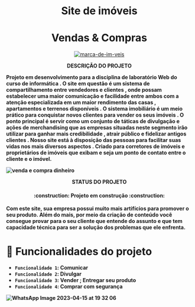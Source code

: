 <h1 align="center"> Site de imóveis </h1>

<h1 align="center"> Vendas & Compras </h1>



<p align="center">
</h1> <a href="https://ibb.co/xqFLVLJ"><img src="https://i.ibb.co/MkBSqSM/marca-de-im-veis.jpg" alt="marca-de-im-veis" border="0"></a>
</p>


<p align="center">
  <strong>DESCRIÇÃO DO PROJETO

Projeto em desenvolvimento para a disciplina de laboratório Web do curso de informática . O site em questão é um sistema de compartilhamento entre vendedores e clientes , onde possam estabelecer uma maior comunicação e facilidade entre ambos com a atenção especializada em um maior rendimento das casas , apartamentos e terrenos disponíveis . O sistema imobiliário é um meio prático para conquistar novos clientes para vender os seus imóveis . 
O ponto principal é servir como um conjunto de táticas de divulgação e ações de merchandising que as empresas situadas neste segmento irão utilizar para ganhar mais credibilidade , atrair público e fidelizar antigos clientes .
Nosso site está à disposição das pessoas para facilitar suas vidas nos mais diversos aspectos . Criado para corretores de imóveis e proprietários de imóveis que exibam e seja um ponto de contato entre o cliente e o imóvel.

   
  
  ![venda e compra dinheiro](https://user-images.githubusercontent.com/130693362/232254001-1e0d60d1-2a22-4aac-b9d2-3870348b014d.png)

<p align="center">
<strong>STATUS DO PROJETO
  <h4 align="center"> 
    :construction:  Projeto em construção  :construction:
</h4>
    
Com este site, sua empresa possui muito mais artifícios para promover o seu produto. Além do mais, por meio da criação de conteúdo você consegue provar para o seu cliente que entende do assunto e que tem capacidade técnica para ser a solução dos problemas que ele enfrenta.
  
  
  # :hammer: Funcionalidades do projeto
  
  
  - `Funcionalidade 1`: Comunicar
- `Funcionalidade 2`: Divulgar
- `Funcionalidade 3`: Vender ; Entregar seu produto
- `Funcionalidade 4`: Comprar com segurança
  
  

![WhatsApp Image 2023-04-15 at 19 32 06](https://user-images.githubusercontent.com/130693362/232255874-67a2c5da-4b30-4a44-a9fc-5a1452295984.jpeg)


  
  
  
  
  
  
  
  
  
  

  
  
  
  

  
  
  
  

  
  
  
  
  
  
